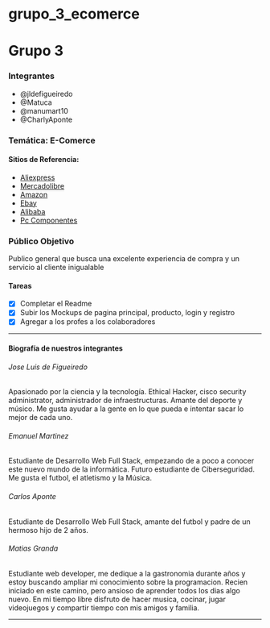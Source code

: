 # grupo_3_ecomerce
<h1>Grupo 3</h1>
<h3>Integrantes</h3>
<ul>
  <li>@jldefigueiredo</li>
  <li>@Matuca</li>
  <li>@manumart10</li>
  <li>@CharlyAponte</li>
</ul>
<h3>Temática: E-Comerce</h3>

<h4>Sitios de Referencia:</h4>

<ul>
  <li><a href="https://es.aliexpress.com/">Aliexpress</a></li>
  <li><a href="https://www.mercadolibre.com/">Mercadolibre</a></li>
  <li><a href="https://www.amazon.com/">Amazon</a></li>
  <li><a href="https://www.ebay.com/">Ebay</a></li>
  <li><a href="https://spanish.alibaba.com/">Alibaba</a></li>
  <li><a href="https://www.pccomponentes.com/">Pc Componentes</a></li>
</ul>

<h3>Público Objetivo</h3>
Publico general que busca una excelente experiencia de compra y un servicio al cliente inigualable

<h4>Tareas</h4>

- [x] Completar el Readme
- [x] Subir los Mockups de pagina principal, producto, login y registro
- [x] Agregar a los profes a los colaboradores

<hr>

<h4>Biografía de nuestros integrantes</4>

<h6>Jose Luis de Figueiredo</h6>

Apasionado por la ciencia y la tecnología. Ethical Hacker, cisco security administrator, administrador de infraestructuras. Amante del deporte y músico.
Me gusta ayudar a la gente en lo que pueda e intentar sacar lo mejor de cada uno.
<h6> Emanuel Martinez </h6>

Estudiante de Desarrollo Web Full Stack, empezando de a poco a conocer este nuevo mundo de la informática. Futuro estudiante de Ciberseguridad. Me gusta el futbol, el atletismo y la Música.

<h6>Carlos Aponte</h6>

Estudiante de Desarrollo Web Full Stack, amante del futbol y padre de un hermoso hijo de 2 años. 

<h6>Matias Granda</h6>

Estudiante web developer, me dedique a la gastronomia durante años y estoy buscando ampliar mi conocimiento sobre la programacion. Recien iniciado en este camino, pero ansioso de aprender todos los dias algo nuevo. En mi tiempo libre disfruto de hacer musica, cocinar, jugar videojuegos y compartir tiempo con mis amigos y familia.
<hr>

